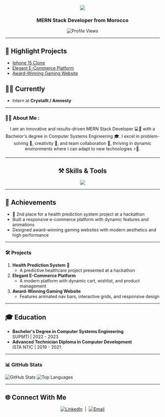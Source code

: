 <h1 align="center">
    <img src="https://readme-typing-svg.herokuapp.com/?font=Righteous&size=35&center=true&vCenter=true&width=500&height=70&duration=4000&lines=Hi+There!+👋;+I'm+Khalil+Badr+Eddine!;" />
</h1>
<h3 align="center">MERN Stack Developer from Morocco</h3>

<p align="center">
    <img src="https://komarev.com/ghpvc/?username=khalilbadredd&style=flat-square&color=blue" alt="Profile Views" />
</p>

---

## 🚀 Highlight Projects
- [Iphone 15 Clone](#projects)
- [Elegant E-Commerce Platform](https://github.com/yourrepo/elegant-client)
- [Award-Winning Gaming Website](https://github.com/yourrepo/gaming-website)

## 👨‍💻 Currently
- Intern at **CrystalIt / Amnesty**

---

### :man_technologist: About Me :
<p align="center">
    I am an innovative and results-driven MERN Stack Developer 💻🚀 with a Bachelor's degree in Computer Systems Engineering 🎓. I excel in problem-solving 🧩, creativity 🎨, and team collaboration 🤝, thriving in dynamic environments where I can adapt to new technologies ⚡📱.
</p>

---

<h2 align="center">⚒️ Skills & Tools</h2>
<p align="center">
    <img src="https://skillicons.dev/icons?i=javascript,java,python,react,nodejs,expressjs,mongodb,mysql,git,github,html,css,tailwind,sass,vscode,figma,pr" />
</p>

---

## 🌟 Achievements
- 🥈 2nd place for a health prediction system project at a hackathon
- Built a responsive e-commerce platform with dynamic features and animations
- Designed award-winning gaming websites with modern aesthetics and high performance

---

### 🛠 Projects
1. **Health Prediction System** 🥈
   - A predictive healthcare project presented at a hackathon
2. **Elegant E-Commerce Platform**
   - A modern platform with dynamic cart, wishlist, and product management
3. **Award-Winning Gaming Website**
   - Features animated nav bars, interactive grids, and responsive design

---

## 🎓 Education
- **Bachelor's Degree in Computer Systems Engineering**  
  SUPMTI | 2022 - 2023
- **Advanced Technician Diploma in Computer Development**  
  ISTA NTIC | 2019 - 2021

---

### 📊 GitHub Stats
![GitHub Stats](https://github-readme-stats.vercel.app/api?username=khalilbadredd&show_icons=true&theme=radical)
![Top Languages](https://github-readme-stats.vercel.app/api/top-langs/?username=khalilbadredd&layout=compact&theme=radical)

---

## 🌐 Connect With Me
<p align="center">
    <a href="https://linkedin.com/khalilbadredd"><img src="https://img.shields.io/badge/-LinkedIn-0077B5?style=flat&logo=LinkedIn&logoColor=white" alt="LinkedIn"></a>
    &nbsp;|&nbsp;
    <a href="mailto:khalilbadre5@gmail.com"><img src="https://img.shields.io/badge/-Email-D14836?style=flat&logo=Gmail&logoColor=white" alt="Email"></a>
</p>
